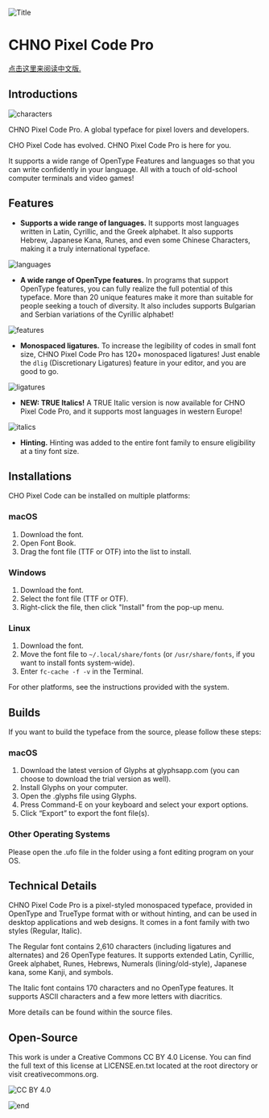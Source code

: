 ![Title](Media/heading.jpg "CHNO Pixel Code Pro")

# CHNO Pixel Code Pro

[点击这里来阅读中文版.](README(CN).md)


## Introductions

![characters](Media/characters.jpg "Wide range of characters")

CHNO Pixel Code Pro. A global typeface for pixel lovers and developers.

CHO Pixel Code has evolved. CHNO Pixel Code Pro is here for you. 

It supports a wide range of OpenType Features and languages so that you can write confidently in your language. All with a touch of old-school computer terminals and video games!



## Features


* **Supports a wide range of languages.** It supports most languages written in Latin, Cyrillic, and the Greek alphabet. It also supports Hebrew, Japanese Kana, Runes, and even some Chinese Characters, making it a truly international typeface.

![languages](Media/languages.jpg "Multi-language support")


* **A wide range of OpenType features.** In programs that support OpenType features, you can fully realize the full potential of this typeface. More than 20 unique features make it more than suitable for people seeking a touch of diversity. It also includes supports Bulgarian and Serbian variations of the Cyrillic alphabet!

![features](Media/feature.jpg "Some OpenType features it supports.")


* **Monospaced ligatures.** To increase the legibility of codes in small font size, CHNO Pixel Code Pro has 120+ monospaced ligatures! Just enable the `dlig` (Discretionary Ligatures) feature in your editor, and you are good to go.

![ligatures](Media/lig.gif "A example of monospaced ligatures.")


* **NEW: TRUE Italics!** A TRUE Italic version is now available for CHNO Pixel Code Pro, and it supports most languages in western Europe!

![italics](Media/Italics.jpg "A sample of the italics.")


* **Hinting.** Hinting was added to the entire font family to ensure eligibility at a tiny font size. 



## Installations

CHO Pixel Code can be installed on multiple platforms:

### macOS

1. Download the font.
2. Open Font Book.
3. Drag the font file (TTF or OTF) into the list to install.

### Windows

1. Download the font.
2. Select the font file (TTF or OTF).
3. Right-click the file, then click "Install" from the pop-up menu.

### Linux

1. Download the font.
2. Move the font file to `~/.local/share/fonts` (or `/usr/share/fonts`, if you want to install fonts system-wide).
3. Enter `fc-cache -f -v` in the Terminal.


For other platforms, see the instructions provided with the system.




## Builds

If you want to build the typeface from the source, please follow these steps:

### macOS

1. Download the latest version of Glyphs at glyphsapp.com (you can choose to download the trial version as well). 
2. Install Glyphs on your computer. 
3. Open the .glyphs file using Glyphs. 
4. Press Command-E on your keyboard and select your export options. 
5. Click “Export” to export the font file(s). 

### Other Operating Systems

Please open the .ufo file in the folder using a font editing program on your OS.



## Technical Details

CHNO Pixel Code Pro is a pixel-styled monospaced typeface, provided in OpenType and TrueType format with or without hinting, and can be used in desktop applications and web designs. It comes in a font family with two styles (Regular, Italic).

The Regular font contains 2,610 characters (including ligatures and alternates) and 26 OpenType features. It supports extended Latin, Cyrillic, Greek alphabet, Runes, Hebrews, Numerals (lining/old-style), Japanese kana, some Kanji, and symbols. 

The Italic font contains 170 characters and no OpenType features. It supports ASCII characters and a few more letters with diacritics. 

More details can be found within the source files. 



## Open-Source

This work is under a Creative Commons CC BY 4.0 License. You can find the full text of this license at LICENSE.en.txt located at the root directory or visit creativecommons.org. 

![CC BY 4.0](Media/cc_by.jpg)

![end](Media/end.jpg)
